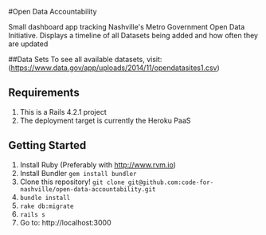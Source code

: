 #Open Data Accountability

Small dashboard app tracking Nashville's Metro Government Open Data Initiative.
Displays a timeline of all Datasets being added and how often they are updated

##Data Sets
To see all available datasets, visit:
(https://www.data.gov/app/uploads/2014/11/opendatasites1.csv)

## Requirements

1. This is a Rails 4.2.1 project
1. The deployment target is currently the Heroku PaaS

## Getting Started

1. Install Ruby (Preferably with http://www.rvm.io)
1. Install Bundler ```gem install bundler```
1. Clone this repository! ```git clone git@github.com:code-for-nashville/open-data-accountability.git```
1. ```bundle install```
1. ```rake db:migrate```
1. ```rails s```
1. Go to: http://localhost:3000